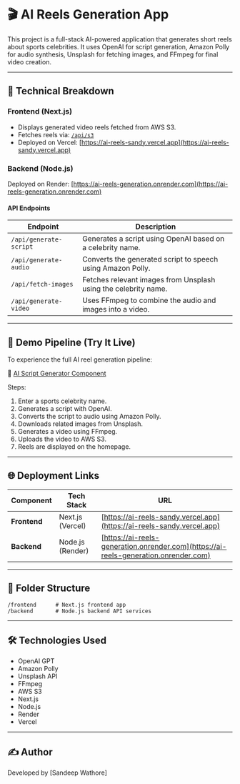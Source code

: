 # 🎬 AI Reels Generation App

This project is a full-stack AI-powered application that generates short reels about sports celebrities. It uses OpenAI for script generation, Amazon Polly for audio synthesis, Unsplash for fetching images, and FFmpeg for final video creation.

---

## 🧠 Technical Breakdown

### Frontend (Next.js)
- Displays generated video reels fetched from AWS S3.
- Fetches reels via: [`/api/s3`](https://ai-reels-sandy.vercel.app/api/s3)
- Deployed on Vercel: [https://ai-reels-sandy.vercel.app](https://ai-reels-sandy.vercel.app)

### Backend (Node.js)
Deployed on Render: [https://ai-reels-generation.onrender.com](https://ai-reels-generation.onrender.com)

#### API Endpoints
| Endpoint | Description |
|----------|-------------|
| `/api/generate-script` | Generates a script using OpenAI based on a celebrity name. |
| `/api/generate-audio` | Converts the generated script to speech using Amazon Polly. |
| `/api/fetch-images` | Fetches relevant images from Unsplash using the celebrity name. |
| `/api/generate-video` | Uses FFmpeg to combine the audio and images into a video. |

---

## 🚀 Demo Pipeline (Try It Live)

To experience the full AI reel generation pipeline:

🔗 [AI Script Generator Component](https://ai-reels-sandy.vercel.app/ai-script-generator)

Steps:
1. Enter a sports celebrity name.
2. Generates a script with OpenAI.
3. Converts the script to audio using Amazon Polly.
4. Downloads related images from Unsplash.
5. Generates a video using FFmpeg.
6. Uploads the video to AWS S3.
7. Reels are displayed on the homepage.

---

## 🌐 Deployment Links

| Component | Tech Stack | URL |
|----------|------------|-----|
| **Frontend** | Next.js (Vercel) | [https://ai-reels-sandy.vercel.app](https://ai-reels-sandy.vercel.app) |
| **Backend** | Node.js (Render) | [https://ai-reels-generation.onrender.com](https://ai-reels-generation.onrender.com) |

---

## 📂 Folder Structure

```
/frontend      # Next.js frontend app
/backend       # Node.js backend API services
```

---

## 🛠️ Technologies Used

- OpenAI GPT
- Amazon Polly
- Unsplash API
- FFmpeg
- AWS S3
- Next.js
- Node.js
- Render
- Vercel

---

## ✍️ Author

Developed by [Sandeep Wathore]
